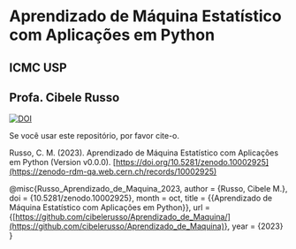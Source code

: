 # Aprendizado de Máquina Estatístico com Aplicações em Python
## ICMC USP
## Profa. Cibele Russo

[![DOI](https://sandbox.zenodo.org/badge/614959916.svg)](https://zenodo-rdm-qa.web.cern.ch/records/10002925)

Se você usar este repositório, por favor cite-o.

Russo, C. M. (2023). Aprendizado de Máquina Estatístico com Aplicações em Python (Version v0.0.0). [https://doi.org/10.5281/zenodo.10002925](https://zenodo-rdm-qa.web.cern.ch/records/10002925)

@misc{Russo_Aprendizado_de_Maquina_2023,
author = {Russo, Cibele M.},
doi = {10.5281/zenodo.10002925},
month = oct,
title = {{Aprendizado de Máquina Estatístico com Aplicações em Python}},
url = {[https://github.com/cibelerusso/Aprendizado_de_Maquina/](https://github.com/cibelerusso/Aprendizado_de_Maquina)},
year = {2023}
}


